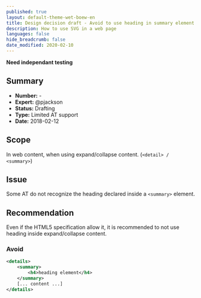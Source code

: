 ```yaml
---
published: true
layout: default-theme-wet-boew-en
title: Design decision draft - Avoid to use heading in summary element
description: How to use SVG in a web page
languages: false
hide_breadcrumb: false
date_modified: 2020-02-10
---
```


**Need independant testing**

## Summary

* **Number:** -
* **Expert:** @pjackson
* **Status:** Drafting
* **Type:** Limited AT support
* **Date:** 2018-02-12

## Scope

In web content, when using expand/collapse content. (```<detail> / <summary>```)

## Issue

Some AT do not recognize the heading declared inside a ```<summary>``` element.


## Recommendation

Even if the HTML5 specification allow it, it is recommended to not use heading inside expand/collapse content.



### Avoid

```xml
<details>
	<summary>
		<h4>heading element</h4>
	</summary>
	[... content ...]
</details>
```